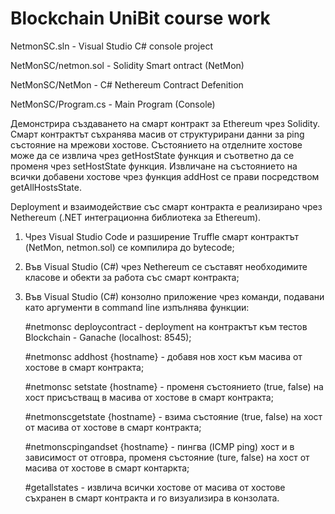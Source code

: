 # Blockchain UniBit course work

NetmonSC.sln - Visual Studio C# console project

NetMonSC/netmon.sol - Solidity Smart ontract (NetMon)

NetMonSC/NetMon - C# Nethereum Contract Defenition

NetMonSC/Program.cs - Main Program (Console)


Демонстрира създаването на смарт контракт за Ethereum чрез Solidity. Смарт контрактът съхранява масив от структурирани данни за ping състояние на мрежови хостове. Състоянието на отделните хостове може да се извлича чрез getHostState функция и съответно да се променя чрез setHostState функция. Извличане на състоянието на всички добавени хостове чрез функция addHost се прави посредством getAllHostsState.

Deployment и взаимодействие със смарт контракта е реализирано чрез Nethereum (.NET интеграционна библиотека за Ethereum).

  1. Чрез Visual Studio Code и разширение Truffle смарт контрактът (NetMon, netmon.sol) се компилира до bytecode;
  2. Във Visual Studio (C#) чрез Nethereum се съставят необходимите класове и обекти за работа със смарт контракта;
  3. Във Visual Studio (C#) конзолно приложение чрез команди, подавани като аргументи в command line изпълнява функции:
      
      #netmonsc deploycontract - deployment на контрактът към тестов Blockchain - Ganache (localhost: 8545);
      
      #netmonsc addhost {hostname} - добавя нов хост към масива от хостове в смарт контракта;
      
      #netmonsc setstate {hostname} - променя състоянието (true, false) на хост присъстващ в масива от хостове в смарт контракта;
      
      #netmonscgetstate {hostname} - взима състояние (true, false) на хост от масива от хостове в смарт контракта;
      
      #netmonscpingandset {hostname} - пингва (ICMP ping) хост и в зависимост от отговра, променя състояние (ture, false) на хост от масива от хостове в смарт контаркта;
      
      #getallstates - извлича всички хостове от масива от хостове съхранен в смарт контракта и го визуализира в конзолата.
